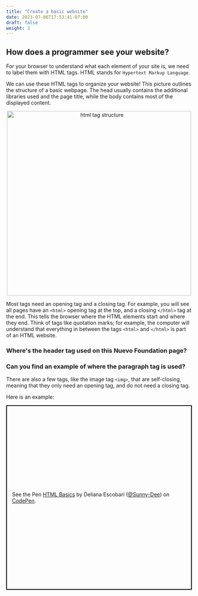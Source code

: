 ```yaml
---
title: "Create a basic website"
date: 2023-07-06T17:53:41-07:00
draft: false
weight: 3
---
```

## How does a programmer see your website?

For your browser to understand what each element of your site is, we need to label them with HTML tags. HTML stands for `Hypertext Markup Language`.

We can use these HTML tags to organize your website! This picture outlines the structure of a basic webpage. The head usually contains the additional libraries used and the page title, while the body contains most of the displayed content.

<p style="text-align: center; "><img src="../media/htmlTagStructure.png" alt="html tag structure" width="500"/></p>

Most tags need an opening tag and a closing tag. For example, you will see all pages have an `<html>` opening tag at the top, and a closing `</html>` tag at the end. This tells the browser where the HTML elements start and where they end. Think of tags like quotation marks; for example, the computer will understand that everything in between the tags `<html>` and `</html>` is part of an HTML website.

### Where's the header tag used on this Nuevo Foundation page?

### Can you find an example of where the paragraph tag is used?

There are also a few tags, like the image tag `<img>`, that are self-closing, meaning that they only need an opening tag, and do not need a closing tag.

Here is an example:

 <p class="codepen" data-height="500" data-theme-id="dark" data-default-tab="html,result" data-user="Sunny-Dee" data-slug-hash="ErRraG" style="height: 500px; box-sizing: border-box; display: flex; align-items: center; justify-content: center; border: 2px solid black; margin: 1em 0; padding: 1em;" data-pen-title="HTML Basics">
    <span>See the Pen <a href="https://codepen.io/Sunny-Dee/pen/ErRraG/">HTML Basics</a> by Deliana Escobari (<a href="https://codepen.io/Sunny-Dee">@Sunny-Dee</a>)
    on <a href="https://codepen.io">CodePen</a>.</span>
<script async src="//assets.codepen.io/assets/embed/ei.js"></script>

